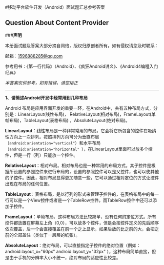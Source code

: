 #移动平台软件开发（Android）面试题汇总参考答案

## Question About Content Provider

###**声明**

本册面试题及答案大部分摘自网络，版权归原创者所有，如有侵权请您及时联系：

邮箱：1596888285@qq.com

参考用书：《第一行代码》（Android）、《疯狂Android讲义》、《Android4编程入门经典》

*本答案仅供参考，如有错误，请您指正*


---
**1、请简述Android开发中经常用到几种布局**

Android 布局是应用界面开发的重要一环，在Android中，共有五种布局方式，分别是：LinearLayout(线性布局)， RelativeLayout(相对布局)，FrameLayout(单帧布局)，TableLayout(表格布局) ，AbsoluteLayout(绝对布局)。

**LinearLayout**：线性布局是一种非常常用的布局。它会将它所包含的控件在吸纳性方向上一次排列。按照排列方向可分为垂直布局（```android:orientation="vertical"```）和水平布局（```android:orientation="horizontal" ```），在LinearLayout里面可以放多个控件，但是一行（列）只能放一个控件。

**RelativeLayout**：相对布局。相对布局也是一种常用的布局方式。其子控件是根据所设置的参照控件来进行布局的，设置的参照控件可以是父控件，也可以使其他的子控件。因此，相对布局显得更加随意一些，它可以通过相对定位的方式让控件出现在布局的任何位置。

**TableLayout**：表格布局，是以行列的形式来管理子控件的，在表格布局中的每一行可以是一个View控件或者是一个TableRow控件。而TableRow控件中还可以添加子控件。

**FrameLayout**：单帧布局，这种布局方法比较简单，没有任何的定位方式。所有控件都放置在屏幕左上角（0,0），可以放多个控件，但是会按控件定义的先后顺序依次覆盖，后一个会直接覆盖在前一个之上显示，如果后放的比之前的大，会把之前的全部盖住（类似于一层层的纸张）。

**AbsoluteLayout**：绝对布局，可以直接指定子控件的绝对位置（例如： android:layout_x="60px" android:layout_y="32px" ），这种布局简单直接，但是由于手机的分辨率大小不统一，绝对布局的适应性比较差。
